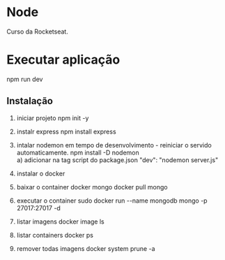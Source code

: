 # Node
Curso da Rocketseat.

# Executar aplicação
npm run dev

## Instalação
1. iniciar projeto
  npm init -y

2. instalr express
  npm install express

3. intalar nodemon em tempo de desenvolvimento - reiniciar o servido automaticamente.
  npm install -D nodemon  
  a) adicionar na tag script do package.json
     "dev": "nodemon server.js"


4. instalar o docker

5. baixar o container docker mongo
   docker pull mongo
6. executar o container
   sudo docker run --name mongodb mongo -p 27017:27017 -d
7. listar imagens 
  docker image ls

8. listar containers
    docker ps
9. remover todas imagens
  docker system prune -a

